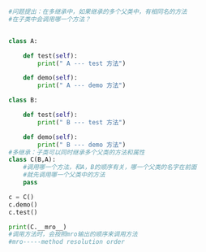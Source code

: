 
<BlogInfo title="10.多继承应注意的事项" author="白日梦想猿" pv=0 read_times=0 pre_cost_time=0分24秒 category="面向对象的特性" tag_list="['面向对象的特性']" create_time="2020.02.27 10:36:28" update_time="2020.02.27 10:59:14" />

```python
#问题提出：在多继承中，如果继承的多个父类中，有相同名的方法
#在子类中会调用哪一个方法？


class A:

    def test(self):
        print(" A --- test 方法")

    def demo(self):
        print(" A --- demo 方法")

class B:

    def test(self):
        print(" B --- test 方法")

    def demo(self):
        print(" B --- demo 方法")
#多继承：子类可以同时继承多个父类的方法和属性
class C(B,A):
    #调用哪一个方法，和A，B的顺序有关，哪一个父类的名字在前面
    #就先调用哪一个父类中的方法
    pass

c = C()
c.demo()
c.test()

print(C.__mro__)
#调用方法时，会按照mro输出的顺序来调用方法
#mro-----method resolution order
```
